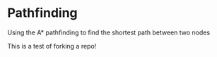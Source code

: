 # Pathfinding
Using the A* pathfinding to find the shortest path between two nodes

This is a test of forking a repo!
